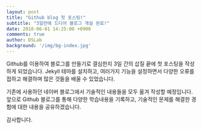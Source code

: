 ```yaml
---
layout: post
title: "Github blog 첫 포스팅!"
subtitle: "3일만에 드디어 블로그 개설 완료!"
date: 2018-06-01 14:25:00 +0900
comments: true
author: DSLab
background: '/img/bg-index.jpg'
---
```

<p>
  Github를 이용하여 블로그를 만들기로 결심한지 3일 간의 삽질 끝에 첫 포스팅을 작성하게 되었습니다. Jekyll 테마를 설치하고, 여러가지 기능을 설정하면서 다양한 오류를 접하고 해결하며 많은 것들을 배울 수 있었습니다.

  기존에 사용하던 네이버 블로그에서 기술적인 내용들을 모두 옮겨 작성할 예정입니다. 앞으로 Github 블로그를 통해 다양한 학습내용을 기록하고, 기술적인 문제를 해결한 경험에 대한 내용을 공유하겠습니다.

감사합니다.
</p>
